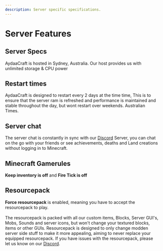 ```yaml
---
description: Server specific specifications.
---
```


# Server Features

## Server Specs

AydaaCraft is hosted in Sydney, Australia. Our host provides us with unlimited storage & CPU power

## Restart times

AydaaCraft is designed to restart every 2 days at the time time, This is to ensure that the server ram is refreshed and performance is maintained and stable throughout the day, but wont restart over weekends. Australian Times.

## Server chat

The server chat is constantly in sync with our [Discord](socials.md) Server, you can chat on the go with your friends or see achievements, deaths and Land creations without logging in to Minecraft.

## Minecraft Gamerules

**Keep inventory is off** and **Fire Tick is off**

## **Resourcepack**

**Force resourcepack** is enabled, meaning you have to accept the resourcepack to play.\
\
The resourcepack is packed with all our custom items, Blocks, Server GUI's, Mobs, Sounds and server icons, but won't change your textured blocks, items or other GUIs. Resourcepack is designed to only change modden server side stuff to make it more appealing, aiming to never replace your equipped resourcepack. If you have issues with the resourcepack, please let us know on our [Discord](socials.md).
